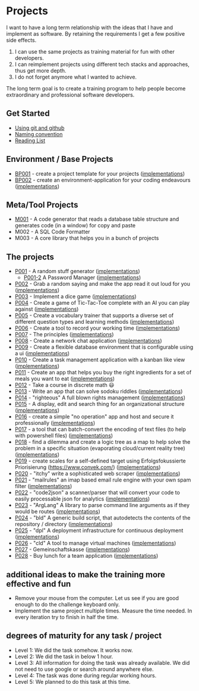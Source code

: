 # Projects

I want to have a long term relationship with the ideas that I have and implement as software.
By retaining the requirements I get a few positive side effects. 
1) I can use the same projects as training material for fun with other developers.
2) I can reimplement projects using different tech stacks and approaches, thus get more depth.
3) I do not forget anymore what I wanted to achieve.

The long term goal is to create a training program to help people become extraordinary and professional software developers.

## Get Started
- [Using git and github](git-and-github.md)
- [Naming convention](Naming-convention.md)
- [Reading List](Reading-List.md)

## Environment / Base Projects
- [BP001](BP001/README.md) - create a project template for your projects ([implementations](BP001/KnownImplementations.md))
- [BP002](BP002/README.md) - create an environment-application for your coding endeavours ([implementations](BP002/KnownImplementations.md))

## Meta/Tool Projects

- [M001](M001/README.md) - A code generator that reads a database table structure and generates code (in a window) for copy and paste
- M002 - A SQL Code Formatter
- M003 - A core library that helps you in a bunch of projects

## The projects

- [P001](P001/README.md) - A random stuff generator ([implementations](P001/KnownImplementations.md))
    - [P001-2](P001-2/README.md) A Password Manager ([implementations](P001-2/KnownImplementations.md))
- [P002](P002/README.md) - Grab a random saying and make the app read it out loud for you ([implementations](P002/KnownImplementations.md))
- [P003](P003/README.md) - Implement a dice game ([implementations](P003/KnownImplementations.md))
- [P004](P004/README.md) - Create a game of Tic-Tac-Toe complete with an AI you can play against ([implementations](P004/KnownImplementations.md))
- [P005](P005/README.md) - Create a vocabulary trainer that supports a diverse set of different question types and learning methods ([implementations](P005/KnownImplementations.md))
- [P006](P006/README.md) - Create a tool to record your working time ([implementations](P006/KnownImplementations.md))
- [P007](P007/README.md) - The principles ([implementations](P007/KnownImplementations.md))
- [P008](P008/README.md) - Create a network chat application ([implementations](P008/KnownImplementations.md))
- [P009](P009/README.md) - Create a flexible database environment that is configurable using a ui ([implementations](P009/KnownImplementations.md))
- [P010](P010/README.md) - Create a task management application with a kanban like view ([implementations](P010/KnownImplementations.md))
- [P011](P011/README.md) - Create an app that helps you buy the right ingredients for a set of meals you want to eat ([implementations](P011/KnownImplementations.md))
- [P012](https://www.youtube.com/watch?v=rdXw7Ps9vxc&list=PLHXZ9OQGMqxersk8fUxiUMSIx0DBqsKZS&index=1) - Take a course in discrete math 😃
- [P013](P013/README.md) - Write an app that can solve sodoku riddles ([implementations](P013/KnownImplementations.md))
- [P014](P014/README.md) - "righteous" A full blown rights management  ([implementations](P014/KnownImplementations.md))
- [P015](P015/README.md) - A display, edit and search thing for an organizational structure ([implementations](P015/KnownImplementations.md))
- [P016](P016/README.md) - create a simple "no operation" app and host and secure it professionally ([implementations](P016/KnownImplementations.md))
- [P017](P017/README.md) - a tool that can batch-convert the encoding of text files (to help with powershell files) ([implementations](P017/KnownImplementations.md))
- [P018](P018/README.md) - find a dilemma and create a logic tree as a map to help solve the problem in a specific situation (evaporating cloud/current reality tree) ([implementations](P018/KnownImplementations.md))
- [P019](P019/README.md) - create scales for a self-defined target using Erfolgsfokussierte Priorisierung (https://www.convek.com/) ([implementations](P019/KnownImplementations.md))
- [P020](P020/README.md) - "itchy" write a sophisticated web scraper ([implementations](P020/KnownImplementations.md))
- [P021](P021/README.md) - "mailrules" an imap based email rule engine with your own spam filter ([implementations](P021/KnownImplementations.md))
- [P022](P022/README.md) - "code2json" a scanner/parser that will convert your code to easily processable json for analytics ([implementations](P022/KnownImplementations.md))
- [P023](P023/README.md) - "ArgLang" A library to parse command line arguments as if they would be routes ([implementations](P023/KnownImplementations.md))
- [P024](P024/README.md) - "bld" A generic build script, that autodetects the contents of the repository / directory ([implementations](P024/KnownImplementations.md))
- [P025](P025/README.md) - "dpl" A deployment infrastructure for continuous deployment ([implementations](P025/KnownImplementations.md))
- [P026](P026/README.md) - "cld" A tool to manage virtual machines ([implementations](P026/KnownImplementations.md))
- [P027](P027/README.md) - Gemeinschaftskasse ([implementations](P027/KnownImplementations.md))
- [P028](P028/README.md) - Buy lunch for a team application ([implementations](P028/KnownImplementations.md))


## additional ideas to make the training more effective and fun

- Remove your mouse from the computer. Let us see if you are good enough to do the challenge keyboard only.
- Implement the same project multiple times. Measure the time needed. In every iteration try to finish in half the time.

## degrees of maturity for any task / project

- Level 1: We did the task somehow. It works now. 
- Level 2: We did the task in below 1 hour.
- Level 3: All information for doing the task was already available. We did not need to use google or search around anywhere else.
- Level 4: The task was done during regular working hours.
- Level 5: We planned to do this task at this time.



